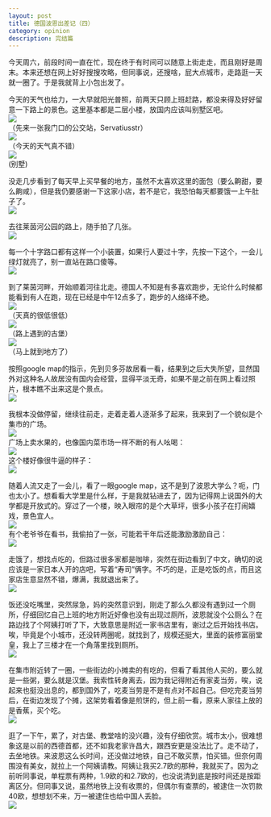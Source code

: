 ```yaml
---
layout: post
title: 德国波恩出差记（四）
category: opinion
description: 完结篇
---
```


今天周六，前段时间一直在忙，现在终于有时间可以随意上街走走，而且刚好是周末。本来还想在网上好好搜搜攻略，但同事说，还搜啥，屁大点城市，走路逛一天就一圈了。于是我就背上小包出发了。

今天的天气也给力，一大早就阳光普照，前两天只顾上班赶路，都没来得及好好留意一下路上的景色。这里基本都是二层小楼，放国内应该叫别墅区吧。  
![](/images/2013-11-11-bonn-4/1.jpg)  
（先来一张我门口的公交站，Servatiusstr）  
![](/images/2013-11-11-bonn-4/2.jpg)  
（今天的天气真不错）  
![](/images/2013-11-11-bonn-4/3.jpg)  
(别墅)

没走几步看到了每天早上买早餐的地方，虽然不太喜欢这里的面包（要么齁甜，要么齁咸），但是我仍要感谢一下这家小店，若不是它，我恐怕每天都要饿一上午肚子了。  
![](/images/2013-11-11-bonn-4/4.jpg)  

去往莱茵河公园的路上，随手拍了几张。  
![](/images/2013-11-11-bonn-4/5.jpg)  

每一个十字路口都有这样一个小装置，如果行人要过十字，先按一下这个，一会儿绿灯就亮了，别一直站在路口傻等。  
![](/images/2013-11-11-bonn-4/6.jpg)  

到了莱茵河畔，开始顺着河往北走。德国人不知是有多喜欢跑步，无论什么时候都能看到有人在跑，现在已经是中午12点多了，跑步的人络绎不绝。  
![](/images/2013-11-11-bonn-4/7.jpg)  
（天真的很低很低）  
![](/images/2013-11-11-bonn-4/8.jpg)  
（路上遇到的古堡）  
![](/images/2013-11-11-bonn-4/9.jpg)  
（马上就到地方了）

按照google map的指示，先到贝多芬故居看一看，结果到之后大失所望，显然国外对这种名人故居没有国内会经营，显得平淡无奇，如果不是之前在网上看过照片，根本瞧不出来这是个景点。  
![](/images/2013-11-11-bonn-4/10.jpg)  

我根本没做停留，继续往前走，走着走着人逐渐多了起来，我来到了一个貌似是个集市的广场。  
![](/images/2013-11-11-bonn-4/11.jpg)  
广场上卖水果的，也像国内菜市场一样不断的有人吆喝：  
![](/images/2013-11-11-bonn-4/12.jpg)  
这个楼好像很牛逼的样子：  
![](/images/2013-11-11-bonn-4/13.jpg)  

随着人流又走了一会儿，看了一眼google map，这不是到了波恩大学么？呃，门也太小了。想看看大学里是什么样，于是我就钻进去了，因为记得网上说国外的大学都是开放式的。穿过了一个楼，映入眼帘的是个大草坪，很多小孩子在打闹嬉戏，景色宜人。  
![](/images/2013-11-11-bonn-4/14.jpg)  
有个老爷爷在看书，我偷拍了一张，可能若干年后还能激励激励自己：  
![](/images/2013-11-11-bonn-4/15.jpg)  

走饿了，想找点吃的，但路过很多家都是咖啡，突然在街边看到了中文，确切的说应该是一家日本人开的店吧，写着“寿司”俩字。不巧的是，正是吃饭的点，而且这家店生意显然不错，爆满，我就退出来了。  
![](/images/2013-11-11-bonn-4/16.jpg)  

饭还没吃嘴里，突然尿急，妈的突然意识到，刚走了那么久都没有遇到过一个厕所，仔细回忆自己上班的地方附近好像也没有出现过厕所，波恩就没个公厕么？在路边找了个阿姨打听了下，大致意思是附近一家书店里有，谢过之后开始找书店。唉，毕竟是个小城市，还没转两圈呢，就找到了，规模还挺大，里面的装修富丽堂皇，我上了三楼才在一个角落里找到厕所。  
![](/images/2013-11-11-bonn-4/17.jpg)  

在集市附近转了一圈，一些街边的小摊卖的有吃的，但看了看其他人买的，要么就是一些粥，要么就是汉堡。我索性转身离去，因为我记得附近有家麦当劳，唉，说起来也挺没出息的，都到国外了，吃麦当劳是不是有点对不起自己。但吃完麦当劳后，在街边发现了个摊，这架势看着像是煎饼的，但上前一看，原来人家往上放的是香蕉，买个吃。  
![](/images/2013-11-11-bonn-4/18.jpg)  

逛了一下午，累了，对古堡、教堂啥的没兴趣，没有仔细欣赏。城市太小，很难想象这是以前的西德首都，还不如我老家许昌大，跟西安更是没法比了。走不动了，去坐地铁。来波恩这么长时间，还没做过地铁，自己不敢买票，怕买错。但奈何周围没有美女，就拉上一个阿姨请教。阿姨让我买2.7欧的那种，我就买了。因为之前听同事说，单程票有两种，1.9欧的和2.7欧的，也没说清到底是按时间还是按距离区分。但同事又说，虽然地铁上没有收票的，但偶尔有查票的，被逮住一次罚款40欧，想想划不来，万一被逮住也给中国人丢脸。  
![](/images/2013-11-11-bonn-4/19.jpg)  